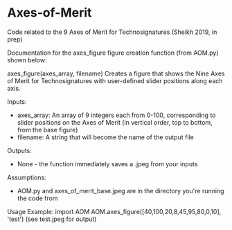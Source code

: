 # Axes-of-Merit
Code related to the 9 Axes of Merit for Technosignatures (Sheikh 2019, in prep)

Documentation for the axes_figure figure creation function (from AOM.py) shown below:

axes_figure(axes_array, filename)
Creates a figure that shows the Nine Axes of Merit for Technosignatures with user-defined slider positions along each axis.

Inputs:  
- axes_array: An array of 9 integers each from 0-100, corresponding to slider positions on the Axes of Merit (in vertical order, top to bottom, from the base figure)
- filename: A string that will become the name of the output file

Outputs:
- None - the function immediately saves a .jpeg from your inputs

Assumptions:
- AOM.py and axes_of_merit_base.jpeg are in the directory you're running the code from

Usage Example:
import AOM
AOM.axes_figure([40,100,20,8,45,95,80,0,10], 'test')
(see test.jpeg for output)
